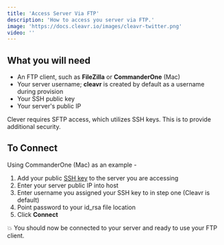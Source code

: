 ```yaml
---
title: 'Access Server Via FTP'
description: 'How to access you server via FTP.'
image: 'https://docs.cleavr.io/images/cleavr-twitter.png'
video: ''
---
```


## What you will need

- An FTP client, such as **FileZilla** or **CommanderOne** (Mac)
- Your server username; **cleavr** is created by default as a username during provision
- Your SSH public key
- Your server's public IP

<base-info>
Clever requires SFTP access, which utilizes SSH keys. This is to provide additional security. 
</base-info>

## To Connect

Using CommanderOne (Mac) as an example - 

1. Add your public [SSH key](/ssh-keys) to the server you are accessing
2. Enter your server public IP into host
3. Enter username you assigned your SSH key to in step one (Cleavr is default)
4. Point password to your id_rsa file location
5. Click **Connect**

💥 You should now be connected to your server and ready to use your FTP client. 
